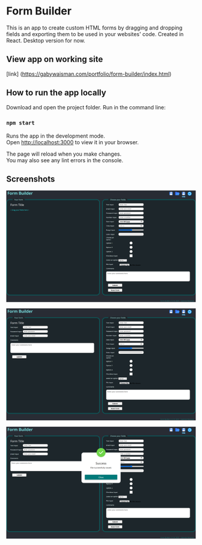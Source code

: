 Form Builder
============

This is an app to create custom HTML forms by dragging and dropping fields and exporting them to be used in your websites' code. Created in React.
Desktop version for now.

## View app on working site 

[link] (https://gabywaisman.com/portfolio/form-builder/index.html)

## How to run the app locally

Download and open the project folder.
Run in the command line: 

### `npm start`

Runs the app in the development mode.\
Open [http://localhost:3000](http://localhost:3000) to view it in your browser.

The page will reload when you make changes.\
You may also see any lint errors in the console.

## Screenshots

![image](./src/screenshots/Screenshot-01-initial.png)

![image](./src/screenshots/Screenshot-02-building%20a%20form.png)

![image](./src/screenshots/Screenshot-03-saving%20file.png)
